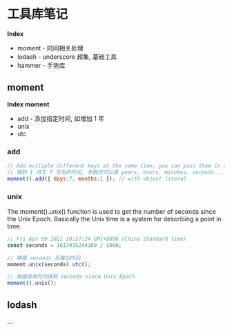 # 工具库笔记

**Index**

* moment - 时间相关处理
* lodash - underscore 超集, 基础工具
* hammer - 手势库



## moment

**Index moment**

* add - 添加指定时间, 如增加 1 年
* unix
* utc


### add

```js
// Add multiple different keys at the same time, you can pass them in as an object literal.
// 得到 1 月又 7 天后的时间, 参数还可以是 years, hours, minutes, seconds...
moment().add({ days:7, months:1 }); // with object literal
```

### unix

The moment().unix() function is used to get the number of seconds since the Unix Epoch. Basically the Unix time is a system for describing a point in time.

```js
// Fri Apr 09 2021 10:27:24 GMT+0800 (China Standard Time)
const seconds = 1617935244180 / 1000;

// 根据 seconds 反推出时间
moment.unix(seconds).utc();

// 根据具体时间得到 seconds since Unix Epoch
moment().unix();
```

## lodash

...